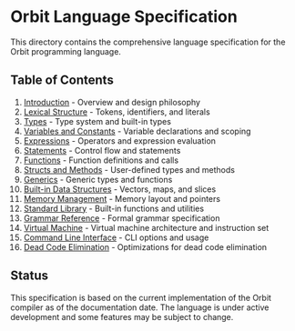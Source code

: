 # Orbit Language Specification

This directory contains the comprehensive language specification for the Orbit programming language.

## Table of Contents

1. [Introduction](01-introduction.md) - Overview and design philosophy
2. [Lexical Structure](02-lexical-structure.md) - Tokens, identifiers, and literals
3. [Types](03-types.md) - Type system and built-in types
4. [Variables and Constants](04-variables-constants.md) - Variable declarations and scoping
5. [Expressions](05-expressions.md) - Operators and expression evaluation
6. [Statements](06-statements.md) - Control flow and statements
7. [Functions](07-functions.md) - Function definitions and calls
8. [Structs and Methods](08-structs-methods.md) - User-defined types and methods
9. [Generics](09-generics.md) - Generic types and functions
10. [Built-in Data Structures](10-builtin-data-structures.md) - Vectors, maps, and slices
11. [Memory Management](11-memory-management.md) - Memory layout and pointers
12. [Standard Library](12-standard-library.md) - Built-in functions and utilities
13. [Grammar Reference](13-grammar-reference.md) - Formal grammar specification
14. [Virtual Machine](14-virtual-machine.md) - Virtual machine architecture and instruction set
15. [Command Line Interface](15-command-line-interface.md) - CLI options and usage
16. [Dead Code Elimination](16-dead-code-elimination.md) - Optimizations for dead code elimination

## Status

This specification is based on the current implementation of the Orbit compiler as of the documentation date. The language is under active development and some features may be subject to change.
